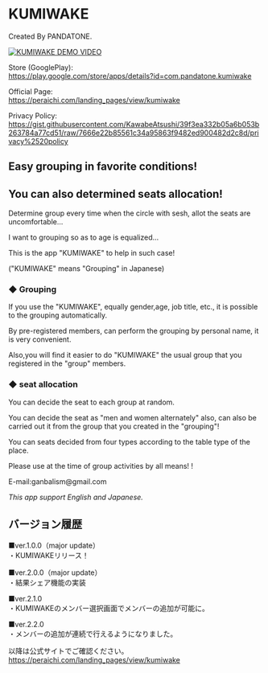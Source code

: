 # KUMIWAKE

Created By PANDATONE.

[![KUMIWAKE DEMO VIDEO](https://img.youtube.com/vi/o6aGSUSdpjw/0.jpg)](https://www.youtube.com/watch?v=o6aGSUSdpjw)

Store (GooglePlay):</br>
https://play.google.com/store/apps/details?id=com.pandatone.kumiwake

Official Page:</br>
https://peraichi.com/landing_pages/view/kumiwake

Privacy Policy:</br>
https://gist.githubusercontent.com/KawabeAtsushi/39f3ea332b05a6b053b263784a77cd51/raw/7666e22b85561c34a95863f9482ed900482d2c8d/privacy%2520policy

## Easy grouping in favorite conditions!
## You can also determined seats allocation!

Determine group every time when the circle with sesh, allot the seats are uncomfortable...

I want to grouping so as to age is equalized...

This is the app "KUMIWAKE" to help in such case!

("KUMIWAKE" means "Grouping" in Japanese)

### ◆ Grouping

If you use the "KUMIWAKE", equally gender,age, job title, etc., it is possible to the grouping automatically.

By pre-registered members, can perform the grouping by personal name, it is very convenient.

Also,you will find it easier to do "KUMIWAKE" the usual group that you registered in the "group" members.

### ◆ seat allocation

You can decide the seat to each group at random.

You can decide the seat as "men and women alternately" also, can also be carried out it from the group that you created in the "grouping"!

You can seats decided from four types according to the table type of the place.


Please use at the time of group activities by all means! !

<Opinions and requests>
E-mail:ganbalism@gmail.com

*This app support English and Japanese.*

## バージョン履歴
■ver.1.0.0（major update）<br>
・KUMIWAKEリリース！

■ver.2.0.0（major update）<br>
・結果シェア機能の実装

■ver.2.1.0<br>
・KUMIWAKEのメンバー選択画面でメンバーの追加が可能に。

■ver.2.2.0<br>
・メンバーの追加が連続で行えるようになりました。

以降は公式サイトでご確認ください。</br>
https://peraichi.com/landing_pages/view/kumiwake
